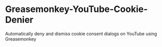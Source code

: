 # Greasemonkey-YouTube-Cookie-Denier
Automatically deny and dismiss cookie consent dialogs on YouTube using Greasemonkey

